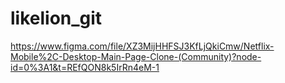 # likelion_git
https://www.figma.com/file/XZ3MijHHFSJ3KfLjQkiCmw/Netflix-Mobile%2C-Desktop-Main-Page-Clone-(Community)?node-id=0%3A1&t=REfQON8k5IrRn4eM-1

